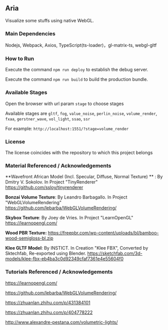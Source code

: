 ## Aria

Visualize some stuffs using native WebGL.



### Main Dependencies

Nodejs, Webpack, Axios, TypeScript(ts-loader)，gl-matrix-ts, webgl-gltf



### How to Run

Execute the command `npm run deploy` to establish the debug server.

Execute the command `npm run build` to build the production bundle.



### Available Stages

Open the browser with url param `stage` to choose stages

Available stages are `gltf`, `fog`, `value_noise`, `perlin_noise`, `volume_render`, `fxaa`, `gerstner_wave`, `vol_light`, `ssao`, `ssr`

For example: `http://localhost:1551/?stage=volume_render`



### License

The license coincides with the repository to which this project belongs



### Material Referenced / Acknowledgements

**Wavefront African Model (Incl. Specular, Diffuse, Normal Texture) ** : By Dmitry V. Sokolov. In Project "TinyRenderer" https://github.com/ssloy/tinyrenderer

**Bonzai Volume Texture**: By Leandro Barbagallo. In Project "WebGLVolumeRendering" https://github.com/lebarba/WebGLVolumeRendering/

**Skybox Texture**: By Joey de Vries. In Project "LearnOpenGL" https://learnopengl.com/

**Wood PBR Texture:** https://freepbr.com/wp-content/uploads/bl/bamboo-wood-semigloss-bl.zip

**Klee GLTF Model**: By INSTICT. In Creation "Klee FBX", Converted by Sktechfab, Re-exported using Blender. https://sketchfab.com/3d-models/klee-fbx-eb4ba3c0d92349cfaf7361e4e55604f0



### Tutorials Referenced / Acknowledgements

https://learnopengl.com/

https://github.com/lebarba/WebGLVolumeRendering/

https://zhuanlan.zhihu.com/p/431384101

https://zhuanlan.zhihu.com/p/404778222

http://www.alexandre-pestana.com/volumetric-lights/
